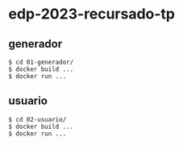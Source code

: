 # edp-2023-recursado-tp

## generador

```
$ cd 01-generador/
$ docker build ...
$ docker run ...
```

## usuario

```
$ cd 02-usuario/
$ docker build ...
$ docker run ...
```
